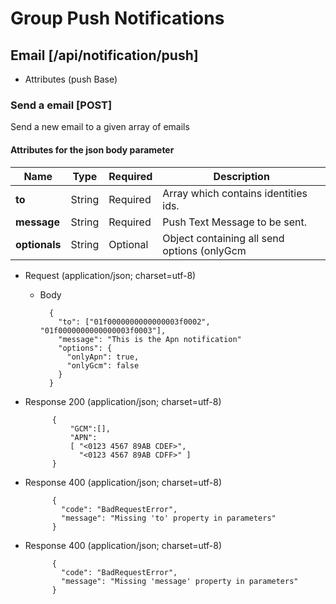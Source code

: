 # Group Push Notifications

## Email [/api/notification/push]

+ Attributes (push Base)

### Send a email [POST]
Send a new email to a given array of emails

#### Attributes for the json body parameter

Name | Type | Required | Description
--- | --- | --- | --- 
__to__ | String | Required | Array which contains identities ids.
__message__ | String | Required | Push Text Message to be sent.
__optionals__ | String | Optional | Object containing all send options (onlyGcm || onlyApn).

+ Request (application/json; charset=utf-8)

    + Body

            {
              "to": ["01f0000000000000003f0002", "01f0000000000000003f0003"],
              "message": "This is the Apn notification"
              "options": {
                "onlyApn": true,
                "onlyGcm": false
              }
            }

+ Response 200 (application/json; charset=utf-8)

            {
                "GCM":[],
                "APN":
                [ "<0123 4567 89AB CDEF>",
                  "<0123 4567 89AB CDFF>" ]
            }

+ Response 400 (application/json; charset=utf-8)

            {
              "code": "BadRequestError",
              "message": "Missing 'to' property in parameters"
            }
            

+ Response 400 (application/json; charset=utf-8)

            {
              "code": "BadRequestError",
              "message": "Missing 'message' property in parameters"
            }